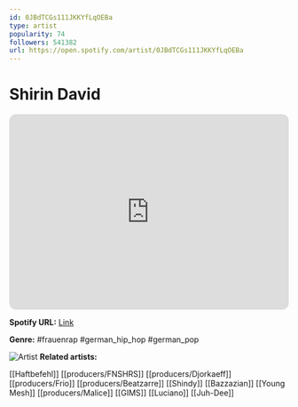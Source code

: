 ```yaml
---
id: 0JBdTCGs111JKKYfLqOEBa
type: artist
popularity: 74
followers: 541382
url: https://open.spotify.com/artist/0JBdTCGs111JKKYfLqOEBa
---
```

# Shirin David

<iframe style="border-radius:12px" src="https://open.spotify.com/embed/artist/0JBdTCGs111JKKYfLqOEBa" width="100%" height="352" frameBorder="0" allowfullscreen="" allow="autoplay; clipboard-write; encrypted-media; fullscreen; picture-in-picture" loading="lazy"></iframe>

**Spotify URL:** [Link](https://open.spotify.com/artist/0JBdTCGs111JKKYfLqOEBa)

**Genre:**  #frauenrap #german_hip_hop #german_pop

![Artist](https://i.scdn.co/image/ab6761610000e5eb858469a4be8032d67be6ac90)
**Related artists:**

[[Haftbefehl]]
[[producers/FNSHRS]]
[[producers/Djorkaeff]]
[[producers/Frio]]
[[producers/Beatzarre]]
[[Shindy]]
[[Bazzazian]]
[[Young Mesh]]
[[producers/Malice]]
[[GIMS]]
[[Luciano]]
[[Juh-Dee]]
